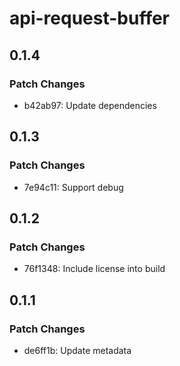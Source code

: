 # api-request-buffer

## 0.1.4

### Patch Changes

- b42ab97: Update dependencies

## 0.1.3

### Patch Changes

- 7e94c11: Support debug

## 0.1.2

### Patch Changes

- 76f1348: Include license into build

## 0.1.1

### Patch Changes

- de6ff1b: Update metadata
